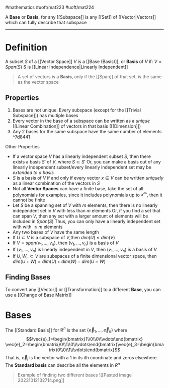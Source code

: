 #mathematics 
#uoft/mat223 #uoft/mat224 

A **Base** or **Basis**, for any [[Subspace]] is any [[Set]] of [[Vector|Vectors]] which can fully describe that subspace 

---
# Definition

A subset $S$ of a [[Vector Space]] $V$ is a [[Base (Basis)]], or **Basis** of $V$ if: 
	$V=Span(S)$
	$S$ is [[Linear Independence|Linearly Independent]]

> A set of vectors is a **Basis**, only if the [[Span]] of that set, is the same as the vector space

## Properties
1. Bases are not unique. Every subspace (except for the [[Trivial Subspace]]) has multiple bases
2. Every vector in the base of a subspace can be written as a *unique* [[Linear Combination]] of vectors in that basis ([[Dimension]])
3. Any 2 bases for the same subspace have the same number of elements ^7d8441

Other Properties
- If a vector space $V$ has a linearly independent subset $S$, then there exists a basis $S'$ of $V$,  where $S\subset S'$
	Or, you can make a basis out of any linearly independent subset/every linearly independent set may be *extended to a basis*
- $S$ is a basis of $V$ if and only if every vector $x\in V$ can be written *uniquely* as a linear combination of the vectors in $S$
- Not all **Vector Spaces** can have a finite base, take the set of all polynomials for examples, since it includes polynomials up to $x^\infty$, then it cannot be finite
- Let $S$ be a spanning set of $V$ with $m$ elements, then there is no linearly independent set in $V$ with less than $m$ elements
	Or, if you find a set that can span $V$, then any set with a larger amount of elements will be included in $Span(S)$
	Thus, you can only have a linearly independent set with with $\leq m$ elements
- Any two bases of $V$ have the same length
- If $U\subset V$ is a subspace of $V$,then $dim(U)\leq dim(V)$
- If $V=span(v_{1},...,v_{n})$, then $(v_{1},...,v_{n})$ is a basis of $V$
- If $(v_{1},...,v_{n})$ is linearly independent in $V$, then $(v_{1},...,v_{n})$ is a basis of $V$
- If $U,W,\subset V$ are subspaces of a finite dimensional vector space, then $dim(U+W)=dim(U)+dim(W)-dim(U\cap W)$

## Finding Bases 

To convert any [[Vector]] or [[Transformation]] to a different **Base**, you can use a [[Change of Base Matrix]] 

# Bases
The [[Standard Basis]] for $\mathbb{R}^n$ is the set $\{\vec{e}_{1},...,\vec{e}_n\}$ where $$\vec{e}_1=\begin{bmatrix}1\\0\\0\\\vdots\end{bmatrix} \vec{e}_2=\begin{bmatrix}0\\1\\0\\\vdots\end{bmatrix}\vec{e}_3=\begin{bmatrix}0\\0\\1\\\vdots\end{bmatrix}$$That is, $\vec{e}_i$ is the vector with a 1 in its ith coordinate and zeros elsewhere. 
The **Standard basis** can describe all the elements in $R^n$

> Example of finding two different bases 
> 	![[Pasted image 20231012132714.png]]